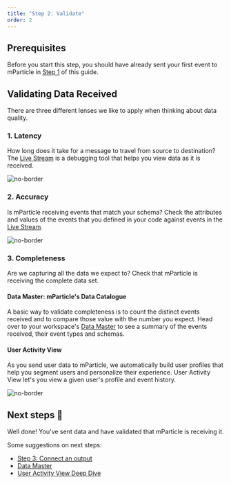 ```yaml
---
title: "Step 2: Validate"
order: 2
---
```


## Prerequisites

Before you start this step, you should have already sent your first event to mParticle in [Step 1](/developers/quickstart/senddata) of this guide.

## Validating Data Received

There are three different lenses we like to apply when thinking about data quality.

### 1. Latency

How long does it take for a message to travel from source to destination? The [Live Stream](https://app.mparticle.com/dm/livestream) is a debugging tool that helps you view data as it is received.

   ![no-border](/images/latency.gif)

### 2. Accuracy

Is mParticle receiving events that match your schema? Check the attributes and values of the events that you defined in your code against events in the [Live Stream](https://app.mparticle.com/dm/livestream).

  ![no-border](/images/shape.png)

### 3. Completeness

Are we capturing all the data we expect to? Check that mParticle is receiving the complete data set.

#### Data Master: mParticle's Data Catalogue

A basic way to validate completeness is to count the distinct events received and to compare those value with the number you expect. Head over to your workspace's [Data Master](https://app.mparticle.com/activity/dm) to see a summary of the events received, their event types and schemas.

#### User Activity View

As you send user data to mParticle, we automatically build user profiles that help you segment users and personalize their experience. User Activity View let's you view a given user's profile and event history.

   ![no-border](/images/uav.gif)

## Next steps 👏
Well done! You've sent data and have validated that mParticle is receiving it.

Some suggestions on next steps:

* [Step 3: Connect an output](/developers/quickstart/connect-an-event-output/)
* [Data Master](/guides/data-master/introduction/)
* [User Activity View Deep Dive](/guides/platform-guide/activity/#user-activity)